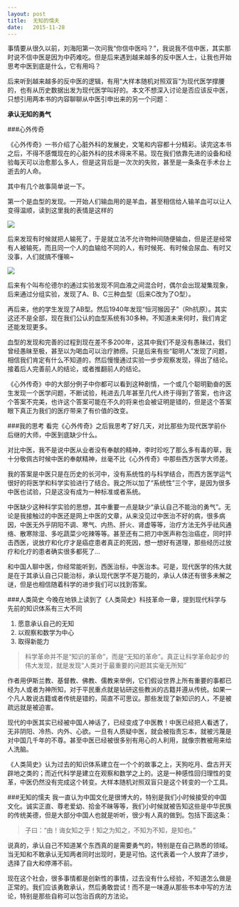 ```yaml
---
layout: post
title:  无知的懦夫
date:   2015-11-28
---
```

事情要从很久以前，刘海阳第一次问我“你信中医吗？”，我说我不信中医，其实那时说不信中医是因为中药难吃。但是后来遇到越来越多的反中医人士，让我也开始思考中医到底是什么，它有用吗？

后来听到越来越多的反中医的逻辑，有用“大样本随机对照双盲”为现代医学撑腰的，也有从历史数据出发为现代医学叫好的。本文不想深入讨论是否应该反中医，只想引用两本书的内容聊聊从中医引申出来的另一个问题：

__承认无知的勇气__

###心外传奇

《心外传奇》一书介绍了心脏外科的发展史，文笔和内容都十分精彩。读完这本书之后，不得不感慨现在的心脏外科的技术得来不易。现在我们依靠先进的设备和经验每天可以治愈那么多人，但是这背后是一次次的失败，甚至是一条条在手术台上逝去的人命。

其中有几个故事简单说一下。

第一个是血型的发现。一开始人们输血用的是羊血，甚至相信给人输羊血可以让人变得温顺，读到这里我的表情是这样的

<img src="http://t12.baidu.com/it/u=151090829,38899632&fm=56"/>

后来发现有时候就把人输死了，于是就立法不允许物种间随便输血，但是还是经常有人被输死，而且同一个人的血输给不同的人，有时候死、有时候会尿血、有时又没事，人们就搞不懂嘛~

<img src="http://t10.baidu.com/it/u=3443965572,3657962436&fm=56"/>

后来有个叫布伦德尔的通过实验发现不同血液之间混合时，偶尔会出现凝集现象，后来通过分组实验，发现了A、B、C三种血型（后来C改为了O型）。

再后来，他的学生发现了AB型。然后1940年发现“恒河猴因子”（Rh抗原）。其实这还不是全部，现在我们公认的血型系统有30多种。不知道未来何时，我们肯定还能发现更多。

血型的发现和完善的过程到现在差不多200年，这其中我们不是没有愚昧过，我们曾经愚昧至极，甚至以为喝血可以治疗肺痨。只是后来有些“聪明人”发现了问题，相信我们肯定有什么不知道的，然后慢慢通过实验一步步观察发现，得出了结论。接着后人完善前人的结论，或者推翻前人的结论。

《心外传奇》中的大部分例子中你都可以看到这种剧情，一个或几个聪明勤奋的医生发现一个医学问题，不断试验，秏进去几年甚至几代人终于得到了答案，也许这个答案不完美，也许这个答案可能在不久的将来也会被证明是错的，但是这个答案眼下真正为我们的医疗带来了有价值的改变。

###我的思考
看完《心外传奇》之后我思考了好几天，对比那些为现代医学前仆后继的大师，中医到底缺少什么。

对比中医，我不是说中医从业者没有奉献的精神，李时珍吃了那么多有毒的草，我十分敬佩古时候中医的奉献精神，丝毫不比《心外传奇》中那些西方医学大师差。

我的答案是中医只是在历史的长河中，没有系统性的与科学结合，而西方医学运气很好的将医学和科学实验进行了结合。我之所以加了“系统性”三个字，是因为很多中医也试验，只是这没有成为一种标准或者系统。

中医缺少这种科学实验的思想，其中重要一点是缺少“承认自己不能治的勇气”。无论是我接触过的中医还是网上中医的文章，从来没见过中医治不好的病，很多病因，中医无外乎阴阳不调、寒气、内热、肝火、肾虚等等，治疗方法无外乎祛风通络、散寒除湿、多吃蔬菜少吃辣等等。甚至还有二把刀中医声称包治癌症，同时抨击西医，说放疗和化疗才是癌症患者真正的死因，想一想好有道理，那些经历过放疗和化疗的患者确实很多都死了...

和中国人聊中医，你经常能听到，西医治标，中医治本。可是，现代医学的伟大就是在于其承认自己只能治标，承认现代医学不是万能的，承认人体还有很多未解之谜，但是也相信随着科学的进步我们可以找到答案。

###人类简史
今晚在地铁上读到了《人类简史》科技革命一章，提到现代科学与先前的知识体系有三大不同

1. 愿意承认自己的无知
2. 以观察和数学为中心
3. 取得新能力

>科学革命并不是“知识的革命”，而是“无知的革命”。真正让科学革命起步的伟大发现，就是发现“人类对于最重要的问题其实毫无所知”

作者用伊斯兰教、基督教、佛教、儒教来举例，它们假设世界上所有重要的事都已经为人或者为神所知，对于平民重点就是钻研这些教派的古籍并遵从传统。如果一个凡人敢说古籍或者传统是错的，简直不可思议。那些发现了新知识的人，不是被疏远就是被迫害。

现代的中医其实已经被中国人神话了，已经变成了中医教！中医已经把人看透了，无非阴阳、冷热、内外、心欲。一旦有人质疑中医，就会被指责忘本，就被污蔑是对中国几千年的不尊。甚至中医已经被很多别有用心的人利用，就像宗教被用来给人洗脑。

《人类简史》认为过去的知识体系建立在一个个的故事之上，天狗吃月、盘古开天辟地之类的；而近代科学是建立在观察和数学之上的。这是一种感性回归理性的变革，中医仍然没有完成这个转变。大样本随机对照双盲只是这个转变的一个工具。

###无知的懦夫
我一直认为中国文化是很博大的，特别是我们小时候接受的中国文化。诚实正直、尊老爱幼、拾金不昧等等，我们小时候就被告知这些是中华民族的传统美德，但是大部分中国人也就是听听，很少有人真的做到。包括下面这条：

>子曰：“由！诲女知之乎！知之为知之，不知为不知，是知也。”

说真的，承认自己不知道某个东西真的是需要勇气的，特别是在自己熟悉的领域。当无知和不敢承认无知两者同时出现时，更是可怕。这代表着一个人放弃了进步，选择了自大和停滞不前。

现在这个社会，很多事情都是创新性的事情，过去没有什么经验，不知道怎么做是正常的。我们应该勇敢承认，然后勇敢尝试！而不是一味遵从那些书本中写的方法论，特别是那些自称可以包治百病的方法论。
